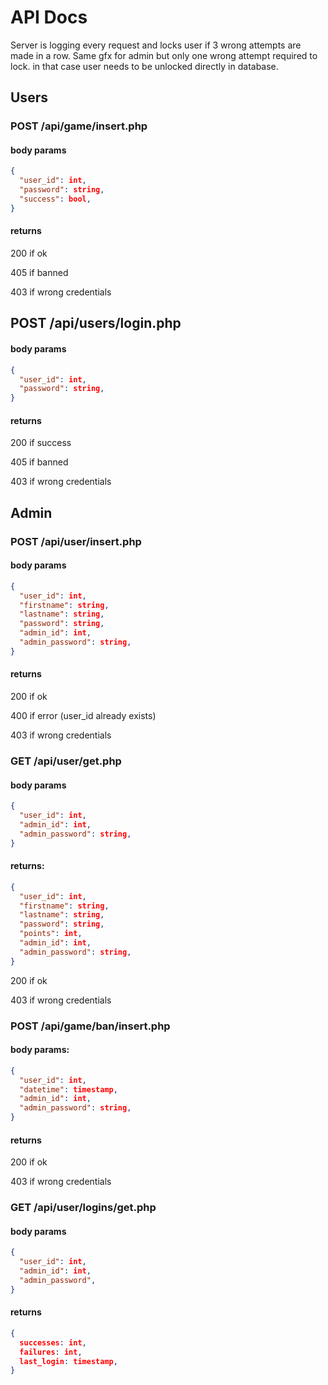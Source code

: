 # API Docs

Server is logging every request and locks user if 3 wrong attempts are made in a row. Same gfx for admin but only one wrong attempt required to lock. in that case user needs to be unlocked directly in database.

## Users

### POST /api/game/insert.php

#### body params

```json
{
  "user_id": int,
  "password": string,
  "success": bool,
}
```

#### returns

200 if ok

405 if banned

403 if wrong credentials

## POST /api/users/login.php

#### body params

```json
{
  "user_id": int,
  "password": string,
}
```

#### returns

200 if success

405 if banned

403 if wrong credentials

## Admin

### POST /api/user/insert.php

#### body params

```json
{
  "user_id": int,
  "firstname": string,
  "lastname": string,
  "password": string,
  "admin_id": int,
  "admin_password": string,
}
```

#### returns

200 if ok

400 if error (user_id already exists)

403 if wrong credentials

### GET /api/user/get.php

#### body params

```json
{
  "user_id": int,
  "admin_id": int,
  "admin_password": string,
}
```

#### returns:

```json
{
  "user_id": int,
  "firstname": string,
  "lastname": string,
  "password": string,
  "points": int,
  "admin_id": int,
  "admin_password": string,
}
```

200 if ok

403 if wrong credentials

### POST /api/game/ban/insert.php

#### body params:

```json
{
  "user_id": int,
  "datetime": timestamp,
  "admin_id": int,
  "admin_password": string,
}
```

#### returns

200 if ok

403 if wrong credentials

### GET /api/user/logins/get.php

#### body params

```json
{
  "user_id": int,
  "admin_id": int,
  "admin_password",
}
```

#### returns

```json
{
  successes: int,
  failures: int,
  last_login: timestamp,
}
```
